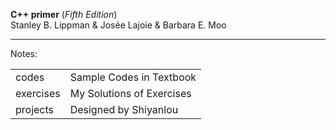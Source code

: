 **C++ primer** (_Fifth Edition_)  
Stanley B. Lippman & Josée Lajoie & Barbara E. Moo  

---
Notes:  
<table>
<tr>
<td>codes</td>
<td>Sample Codes in Textbook</td>
</tr>
<tr>
<td>exercises</td>
<td>My Solutions of Exercises</td>
</tr>
<tr>
<td>projects</td>
<td>Designed by Shiyanlou</td>
</tr>
</table>
